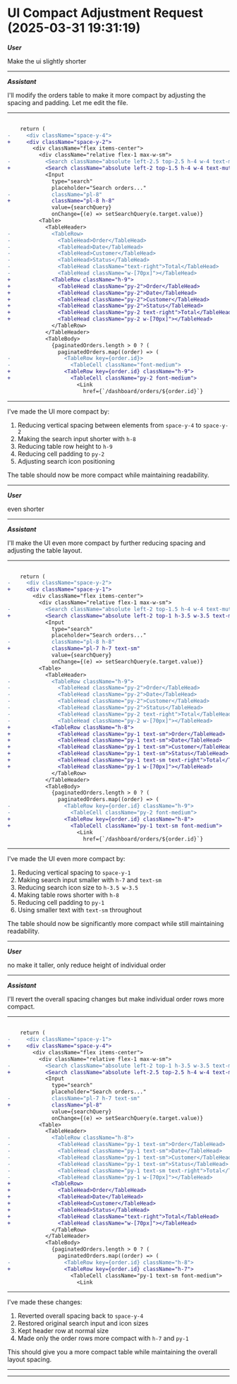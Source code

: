 <!-- Generated by SpecStory -->

# UI Compact Adjustment Request (2025-03-31 19:31:19)

_**User**_

Make the ui slightly shorter 

---

_**Assistant**_

I'll modify the orders table to make it more compact by adjusting the spacing and padding. Let me edit the file.


---

```diff
  
    return (
-     <div className="space-y-4">
+     <div className="space-y-2">
        <div className="flex items-center">
          <div className="relative flex-1 max-w-sm">
-           <Search className="absolute left-2.5 top-2.5 h-4 w-4 text-muted-foreground" />
+           <Search className="absolute left-2 top-1.5 h-4 w-4 text-muted-foreground" />
            <Input
              type="search"
              placeholder="Search orders..."
-             className="pl-8"
+             className="pl-8 h-8"
              value={searchQuery}
              onChange={(e) => setSearchQuery(e.target.value)}
          <Table>
            <TableHeader>
-             <TableRow>
-               <TableHead>Order</TableHead>
-               <TableHead>Date</TableHead>
-               <TableHead>Customer</TableHead>
-               <TableHead>Status</TableHead>
-               <TableHead className="text-right">Total</TableHead>
-               <TableHead className="w-[70px]"></TableHead>
+             <TableRow className="h-9">
+               <TableHead className="py-2">Order</TableHead>
+               <TableHead className="py-2">Date</TableHead>
+               <TableHead className="py-2">Customer</TableHead>
+               <TableHead className="py-2">Status</TableHead>
+               <TableHead className="py-2 text-right">Total</TableHead>
+               <TableHead className="py-2 w-[70px]"></TableHead>
              </TableRow>
            </TableHeader>
            <TableBody>
              {paginatedOrders.length > 0 ? (
                paginatedOrders.map((order) => (
-                 <TableRow key={order.id}>
-                   <TableCell className="font-medium">
+                 <TableRow key={order.id} className="h-9">
+                   <TableCell className="py-2 font-medium">
                      <Link
                        href={`/dashboard/orders/${order.id}`}
```

---

I've made the UI more compact by:
1. Reducing vertical spacing between elements from `space-y-4` to `space-y-2`
2. Making the search input shorter with `h-8`
3. Reducing table row height to `h-9`
4. Reducing cell padding to `py-2`
5. Adjusting search icon positioning

The table should now be more compact while maintaining readability.

---

_**User**_

even shorter 

---

_**Assistant**_

I'll make the UI even more compact by further reducing spacing and adjusting the table layout.


---

```diff
  
    return (
-     <div className="space-y-2">
+     <div className="space-y-1">
        <div className="flex items-center">
          <div className="relative flex-1 max-w-sm">
-           <Search className="absolute left-2 top-1.5 h-4 w-4 text-muted-foreground" />
+           <Search className="absolute left-2 top-1 h-3.5 w-3.5 text-muted-foreground" />
            <Input
              type="search"
              placeholder="Search orders..."
-             className="pl-8 h-8"
+             className="pl-7 h-7 text-sm"
              value={searchQuery}
              onChange={(e) => setSearchQuery(e.target.value)}
          <Table>
            <TableHeader>
-             <TableRow className="h-9">
-               <TableHead className="py-2">Order</TableHead>
-               <TableHead className="py-2">Date</TableHead>
-               <TableHead className="py-2">Customer</TableHead>
-               <TableHead className="py-2">Status</TableHead>
-               <TableHead className="py-2 text-right">Total</TableHead>
-               <TableHead className="py-2 w-[70px]"></TableHead>
+             <TableRow className="h-8">
+               <TableHead className="py-1 text-sm">Order</TableHead>
+               <TableHead className="py-1 text-sm">Date</TableHead>
+               <TableHead className="py-1 text-sm">Customer</TableHead>
+               <TableHead className="py-1 text-sm">Status</TableHead>
+               <TableHead className="py-1 text-sm text-right">Total</TableHead>
+               <TableHead className="py-1 w-[70px]"></TableHead>
              </TableRow>
            </TableHeader>
            <TableBody>
              {paginatedOrders.length > 0 ? (
                paginatedOrders.map((order) => (
-                 <TableRow key={order.id} className="h-9">
-                   <TableCell className="py-2 font-medium">
+                 <TableRow key={order.id} className="h-8">
+                   <TableCell className="py-1 text-sm font-medium">
                      <Link
                        href={`/dashboard/orders/${order.id}`}
```

---

I've made the UI even more compact by:
1. Reducing vertical spacing to `space-y-1`
2. Making search input smaller with `h-7` and `text-sm`
3. Reducing search icon size to `h-3.5 w-3.5`
4. Making table rows shorter with `h-8`
5. Reducing cell padding to `py-1`
6. Using smaller text with `text-sm` throughout

The table should now be significantly more compact while still maintaining readability.

---

_**User**_

no make it taller, only reduce height of individual order

---

_**Assistant**_

I'll revert the overall spacing changes but make individual order rows more compact.



---

```diff
  
    return (
-     <div className="space-y-1">
+     <div className="space-y-4">
        <div className="flex items-center">
          <div className="relative flex-1 max-w-sm">
-           <Search className="absolute left-2 top-1 h-3.5 w-3.5 text-muted-foreground" />
+           <Search className="absolute left-2.5 top-2.5 h-4 w-4 text-muted-foreground" />
            <Input
              type="search"
              placeholder="Search orders..."
-             className="pl-7 h-7 text-sm"
+             className="pl-8"
              value={searchQuery}
              onChange={(e) => setSearchQuery(e.target.value)}
          <Table>
            <TableHeader>
-             <TableRow className="h-8">
-               <TableHead className="py-1 text-sm">Order</TableHead>
-               <TableHead className="py-1 text-sm">Date</TableHead>
-               <TableHead className="py-1 text-sm">Customer</TableHead>
-               <TableHead className="py-1 text-sm">Status</TableHead>
-               <TableHead className="py-1 text-sm text-right">Total</TableHead>
-               <TableHead className="py-1 w-[70px]"></TableHead>
+             <TableRow>
+               <TableHead>Order</TableHead>
+               <TableHead>Date</TableHead>
+               <TableHead>Customer</TableHead>
+               <TableHead>Status</TableHead>
+               <TableHead className="text-right">Total</TableHead>
+               <TableHead className="w-[70px]"></TableHead>
              </TableRow>
            </TableHeader>
            <TableBody>
              {paginatedOrders.length > 0 ? (
                paginatedOrders.map((order) => (
-                 <TableRow key={order.id} className="h-8">
+                 <TableRow key={order.id} className="h-7">
                    <TableCell className="py-1 text-sm font-medium">
                      <Link
```

---

I've made these changes:
1. Reverted overall spacing back to `space-y-4`
2. Restored original search input and icon sizes
3. Kept header row at normal size
4. Made only the order rows more compact with `h-7` and `py-1`

This should give you a more compact table while maintaining the overall layout spacing.

---



---

